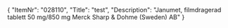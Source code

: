 {
  "ItemNr": "028110",
  "Title": "test",
  "Description": "Janumet, filmdragerad tablett 50 mg/850 mg Merck Sharp & Dohme (Sweden) AB"
}
